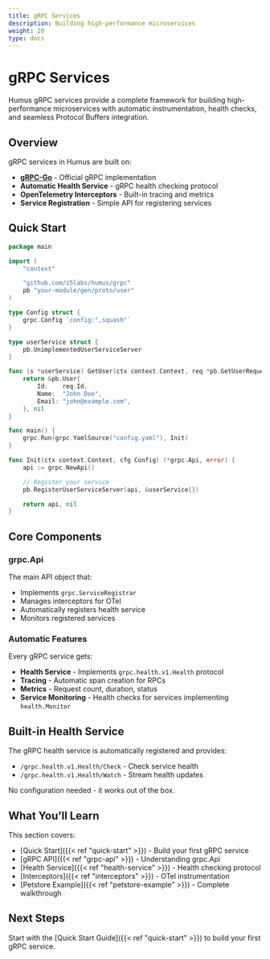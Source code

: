 ```yaml
---
title: gRPC Services
description: Building high-performance microservices
weight: 20
type: docs
---
```


# gRPC Services

Humus gRPC services provide a complete framework for building high-performance microservices with automatic instrumentation, health checks, and seamless Protocol Buffers integration.

## Overview

gRPC services in Humus are built on:

- **[gRPC-Go](https://github.com/grpc/grpc-go)** - Official gRPC implementation
- **Automatic Health Service** - gRPC health checking protocol
- **OpenTelemetry Interceptors** - Built-in tracing and metrics
- **Service Registration** - Simple API for registering services

## Quick Start

```go
package main

import (
    "context"

    "github.com/z5labs/humus/grpc"
    pb "your-module/gen/proto/user"
)

type Config struct {
    grpc.Config `config:",squash"`
}

type userService struct {
    pb.UnimplementedUserServiceServer
}

func (s *userService) GetUser(ctx context.Context, req *pb.GetUserRequest) (*pb.User, error) {
    return &pb.User{
        Id:    req.Id,
        Name:  "John Doe",
        Email: "john@example.com",
    }, nil
}

func main() {
    grpc.Run(grpc.YamlSource("config.yaml"), Init)
}

func Init(ctx context.Context, cfg Config) (*grpc.Api, error) {
    api := grpc.NewApi()

    // Register your service
    pb.RegisterUserServiceServer(api, &userService{})

    return api, nil
}
```

## Core Components

### grpc.Api

The main API object that:
- Implements `grpc.ServiceRegistrar`
- Manages interceptors for OTel
- Automatically registers health service
- Monitors registered services

### Automatic Features

Every gRPC service gets:

- **Health Service** - Implements `grpc.health.v1.Health` protocol
- **Tracing** - Automatic span creation for RPCs
- **Metrics** - Request count, duration, status
- **Service Monitoring** - Health checks for services implementing `health.Monitor`

## Built-in Health Service

The gRPC health service is automatically registered and provides:

- `/grpc.health.v1.Health/Check` - Check service health
- `/grpc.health.v1.Health/Watch` - Stream health updates

No configuration needed - it works out of the box.

## What You'll Learn

This section covers:

- [Quick Start]({{< ref "quick-start" >}}) - Build your first gRPC service
- [gRPC API]({{< ref "grpc-api" >}}) - Understanding grpc.Api
- [Health Service]({{< ref "health-service" >}}) - Health checking protocol
- [Interceptors]({{< ref "interceptors" >}}) - OTel instrumentation
- [Petstore Example]({{< ref "petstore-example" >}}) - Complete walkthrough

## Next Steps

Start with the [Quick Start Guide]({{< ref "quick-start" >}}) to build your first gRPC service.